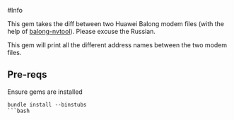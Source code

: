 #Info

This gem takes the diff between two Huawei Balong modem files (with the help of [balong-nvtool](https://github.com/forth32/balong-nvtool)). Please excuse the Russian.

This gem will print all the different address names between the two modem files.

## Pre-reqs

Ensure gems are installed

```
bundle install --binstubs
```bash
